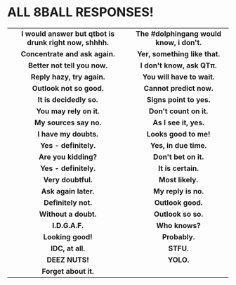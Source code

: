 ALL 8BALL RESPONSES!
====================
| | |
|:---------------------------------------------------:|:---------------------------------------------------:|
|**I would answer but qtbot is drunk right now, shhhh.**|**The #dolphingang would know, i don't.**|
|**Concentrate and ask again.**|**Yer, something like that.**|
|**Better not tell you now.**|**I don't know, ask QTπ.**|
|**Reply hazy, try again.**|**You will have to wait.**|
|**Outlook not so good.**|**Cannot predict now.**|
|**It is decidedly so.**|**Signs point to yes.**|
|**You may rely on it.**|**Don't count on it.**|
|**My sources say no.**|**As I see it, yes.**|
|**I have my doubts.**|**Looks good to me!**|
|**Yes - definitely.**|**Yes, in due time.**|
|**Are you kidding?**|**Don't bet on it.**|
|**Yes - definitely.**|**It is certain.**|
|**Very doubtful.**|**Most likely.**|
|**Ask again later.**|**My reply is no.**|
|**Definitely not.**|**Outlook good.**|
|**Without a doubt.**|**Outlook so so.**|
|**I.D.G.A.F.**|**Who knows?**|
|**Looking good!**|**Probably.**|
|**IDC, at all.**|**STFU.**|
|**DEEZ NUTS!**|**YOLO.**|
|**Forget about it.**|
